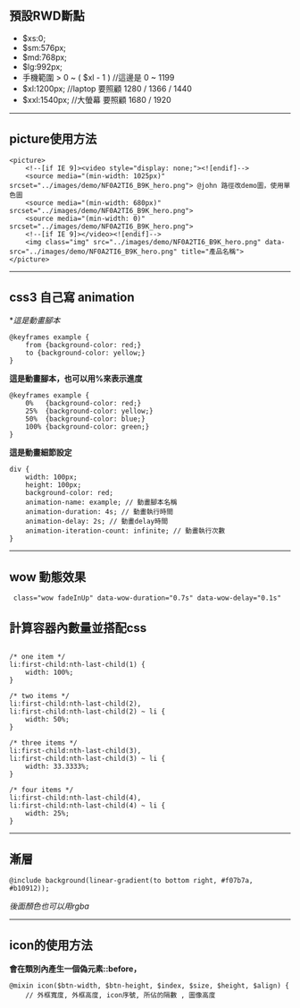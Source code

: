 ## 預設RWD斷點
- $xs:0;
- $sm:576px;
- $md:768px;
- $lg:992px; 
- 手機範圍 > 0 ~ ( $xl - 1 ) //這邊是 0 ~ 1199 
- $xl:1200px; //laptop 要照顧 1280 / 1366 / 1440
- $xxl:1540px; //大螢幕 要照顧 1680 / 1920

---

## picture使用方法 
```
<picture> 
    <!--[if IE 9]><video style="display: none;"><![endif]-->
    <source media="(min-width: 1025px)" srcset="../images/demo/NF0A2TI6_B9K_hero.png"> @john 路徑改demo圖，使用單色圖
    <source media="(min-width: 680px)" srcset="../images/demo/NF0A2TI6_B9K_hero.png">
    <source media="(min-width: 0)" srcset="../images/demo/NF0A2TI6_B9K_hero.png">
    <!--[if IE 9]></video><![endif]-->
    <img class="img" src="../images/demo/NF0A2TI6_B9K_hero.png" data-src="../images/demo/NF0A2TI6_B9K_hero.png" title="產品名稱">
</picture>
```
---

## css3 自己寫 animation

**這是動畫腳本*
```
@keyframes example {
    from {background-color: red;}
    to {background-color: yellow;}
}
```
**這是動畫腳本，也可以用%來表示進度**
```
@keyframes example {
    0%   {background-color: red;}
    25%  {background-color: yellow;}
    50%  {background-color: blue;}
    100% {background-color: green;}
}
```

**這是動畫細節設定**
```
div {
    width: 100px;
    height: 100px;
    background-color: red;
    animation-name: example; // 動畫腳本名稱
    animation-duration: 4s; // 動畫執行時間
    animation-delay: 2s; // 動畫delay時間
    animation-iteration-count: infinite; // 動畫執行次數
}
```
---

## wow 動態效果
```
 class="wow fadeInUp" data-wow-duration="0.7s" data-wow-delay="0.1s"
```

## 計算容器內數量並搭配css 
```

/* one item */
li:first-child:nth-last-child(1) {
	width: 100%;
}

/* two items */
li:first-child:nth-last-child(2),
li:first-child:nth-last-child(2) ~ li {
	width: 50%;
}

/* three items */
li:first-child:nth-last-child(3),
li:first-child:nth-last-child(3) ~ li {
	width: 33.3333%;
}

/* four items */
li:first-child:nth-last-child(4),
li:first-child:nth-last-child(4) ~ li {
	width: 25%;
}
```
---

## 漸層
```
@include background(linear-gradient(to bottom right, #f07b7a, #b10912));
```
*後面顏色也可以用rgba*

---

## icon的使用方法
**會在類別內產生一個偽元素::before，**
```
@mixin icon($btn-width, $btn-height, $index, $size, $height, $align) {
    // 外框寬度, 外框高度, icon序號, 所佔的隔數 , 圖像高度
```